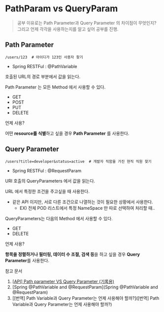# PathParam vs QueryParam

> 공부 이유로는 Path Parameter과 Query Parameter 의 차이점이 무엇인지? 그리고 언제 각각을 사용하는지를 알고 싶어 공부를 진행.



## Path Parameter

~~~Url
/users/123  # 아이디가 123인 사용자 찾기
~~~

- Spring RESTFul : @PathVariable

호출된 URL의 경로 부분에서 값을 읽는다.

Path Parameter 는 모든 Method 에서 사용할 수 있다.

- GET
- POST
- PUT
- DELETE



언제 사용?

어떤 **resource를 식별**하고 싶을 경우 **Path Parameter** 를 사용한다.



## Query Parameter

```Url
/users?title=developer&status=active  # 개발자 직함을 가진 현직 직원 찾기
```

- Spring RESTFul : @RequestParam

URI 호출의 QueryParameters 에서 값을 읽는다.

URL 에서 특정한 조건을 주고싶을 때 사용한다.

- 같은 API 이지만, 서로 다른 조건으로 나열하는 것이 필요한 상황에서 사용한다.
  - EX) 전체 POD 리스트에서 특정 NameSpace 만 따로 선택하여 처리할 때..

QueryParameters는 다음의 Method 에서 사용할 수 있다.

- GET
- DELETE



언제 사용?

**항목을 정렬하거나 필터링, 데이터 수 조절, 검색 등**을 하고 싶을 경우 **Query Parameter**를 사용한다.





참고 문서

1. [[API] Path parameter VS Query Parameter (기록용)](https://velog.io/@juno97/API-Path-parameter-VS-Query-Parameter-%EA%B8%B0%EB%A1%9D%EC%9A%A9)
2. [Spring @PathVariable and @RequestParam](Spring @PathVariable and @RequestParam)
3. [[번역] Path Variable과 Query Parameter는 언제 사용해야 할까?]([번역] Path Variable과 Query Parameter는 언제 사용해야 할까?)